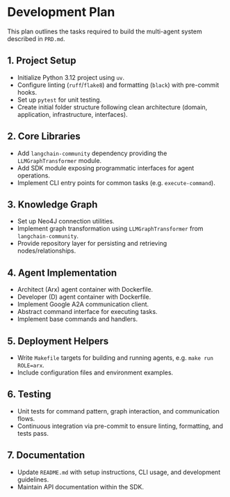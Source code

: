 # Development Plan

This plan outlines the tasks required to build the multi-agent system described in `PRD.md`.

## 1. Project Setup
- Initialize Python 3.12 project using `uv`.
- Configure linting (`ruff`/`flake8`) and formatting (`black`) with pre-commit hooks.
- Set up `pytest` for unit testing.
- Create initial folder structure following clean architecture (domain, application, infrastructure, interfaces).

## 2. Core Libraries
- Add `langchain-community` dependency providing the `LLMGraphTransformer` module.
- Add SDK module exposing programmatic interfaces for agent operations.
- Implement CLI entry points for common tasks (e.g. `execute-command`).

## 3. Knowledge Graph
- Set up Neo4J connection utilities.
- Implement graph transformation using `LLMGraphTransformer` from `langchain-community`.
- Provide repository layer for persisting and retrieving nodes/relationships.

## 4. Agent Implementation
- Architect (Arx) agent container with Dockerfile.
- Developer (D) agent container with Dockerfile.
- Implement Google A2A communication client.
- Abstract command interface for executing tasks.
- Implement base commands and handlers.

## 5. Deployment Helpers
- Write `Makefile` targets for building and running agents, e.g. `make run ROLE=arx`.
- Include configuration files and environment examples.

## 6. Testing
- Unit tests for command pattern, graph interaction, and communication flows.
- Continuous integration via pre-commit to ensure linting, formatting, and tests pass.

## 7. Documentation
- Update `README.md` with setup instructions, CLI usage, and development guidelines.
- Maintain API documentation within the SDK.

